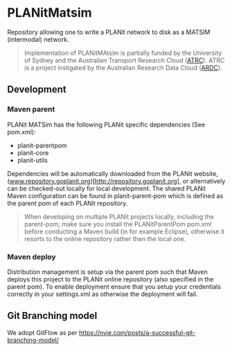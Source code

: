 # PLANitMatsim

Repository allowing one to write a PLANit network to disk as a MATSIM (intermodal) network.

> Implementation of PLANitMAtsim is partially funded by the University of Sydney and the Australian Transport Research Cloud ([ATRC](https://ardc.edu.au/project/australian-transport-research-cloud-atrc/)). ATRC is a project instigated by the Australian Research Data Cloud ([ARDC](www.ardc.edu.au)).

## Development

### Maven parent

PLANit MATSim has the following PLANit specific dependencies (See pom.xml):

* planit-parentpom
* planit-core
* planit-utils

Dependencies will be automatically downloaded from the PLANit website, (www.repository.goplanit.org)[http://repository.goplanit.org], or alternatively can be checked-out locally for local development. The shared PLANit Maven configuration can be found in planit-parent-pom which is defined as the parent pom of each PLANit repository.

> When developing on multiple PLANit projects locally, including the parent-pom; make sure you install the PLANitParentPom pom.xml before conducting a Maven build (in for example Eclipse), otherwise it resorts to the online repository rather then the local one.

### Maven deploy

Distribution management is setup via the parent pom such that Maven deploys this project to the PLANit online repository (also specified in the parent pom). To enable deployment ensure that you setup your credentials correctly in your settings.xml as otherwise the deployment will fail.

## Git Branching model

We adopt GitFlow as per https://nvie.com/posts/a-successful-git-branching-model/